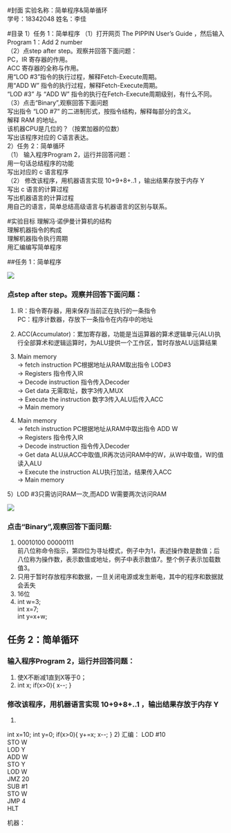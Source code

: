 #封面
实验名称：简单程序&简单循环<br>
学号：18342048
姓名：李佳

#目录
1）任务 1：简单程序
（1）打开网页 The PIPPIN User’s Guide ，然后输入 Program 1：Add 2 number<br>
（2）点step after step。观察并回答下面问题：<br>
PC，IR 寄存器的作用。<br>
ACC 寄存器的全称与作用。<br>
用“LOD #3”指令的执行过程，解释Fetch-Execute周期。<br>
用“ADD W” 指令的执行过程，解释Fetch-Execute周期。<br>
“LOD #3” 与 “ADD W” 指令的执行在Fetch-Execute周期级别，有什么不同。<br>
（3）点击“Binary”,观察回答下面问题<br>
写出指令 “LOD #7” 的二进制形式，按指令结构，解释每部分的含义。<br>
解释 RAM 的地址。<br>
该机器CPU是几位的？（按累加器的位数）<br>
写出该程序对应的 C语言表达。<br>
2）任务 2：简单循环<br>
（1） 输入程序Program 2，运行并回答问题：<br>
用一句话总结程序的功能<br>
写出对应的 c 语言程序<br>
（2） 修改该程序，用机器语言实现 10+9+8+..1 ，输出结果存放于内存 Y<br>
写出 c 语言的计算过程<br>
写出机器语言的计算过程<br>
用自己的语言，简单总结高级语言与机器语言的区别与联系。<br>

#实验目标
理解冯·诺伊曼计算机的结构<br>
理解机器指令的构成<br>
理解机器指令执行周期<br>
用汇编编写简单程序<br>

##任务 1：简单程序

![](https://github.com/lanruoshengchunxia/swi-homework/raw/gh-pages/images/硬件编程1.png)

### 点step after step。观察并回答下面问题：
1) IR：指令寄存器，用来保存当前正在执行的一条指令 <br>
PC：程序计数器，存放下一条指令在内存中的地址 <br>
2) ACC(Accumulator)：累加寄存器，功能是当运算器的算术逻辑单元(ALU)执行全部算术和逻辑运算时，为ALU提供一个工作区，暂时存放ALU运算结果<br>
3) Main memory <br>
→ fetch instruction  PC根据地址从RAM取出指令 LOD#3<br>
→ Registers 指令传入IR<br>
→ Decode instruction 指令传入Decoder  <br>
→ Get data  无需取址，数字3传入MUX<br>
→ Execute the instruction 数字3传入ALU后传入ACC<br> 
→ Main memory<br>

4) Main memory <br>
→ fetch instruction PC根据地址从RAM中取出指令 ADD W<br> 
→ Registers 指令传入IR<br>
→ Decode instruction 指令传入Decoder <br>
→ Get data ALU从ACC中取值,IR再次访问RAM中的W，从W中取值，W的值读入ALU<br>
→ Execute the instruction ALU执行加法，结果传入ACC<br> 
→ Main memory<br>

5）LOD #3只需访问RAM一次,而ADD W需要两次访问RAM

![](https://github.com/lanruoshengchunxia/swi-homework/raw/gh-pages/images/硬件编程2.png)
### 点击“Binary”,观察回答下面问题:
1) 00010100 00000111<br>
前八位称命令指示，第四位为寻址模式，例子中为1，表述操作数是数值；后八位称为操作数，表示数值或地址，例子中表示数值7。整个例子表示加载数值3。
2) 只用于暂时存放程序和数据，一旦关闭电源或发生断电，其中的程序和数据就会丢失
3) 16位
4) int w=3;<br>
int x=7;<br>
int y=x+w;<br>


## 任务 2：简单循环
### 输入程序Program 2，运行并回答问题：
1) 使X不断减1直到X等于0；
2) int x;
if(x>0){
    x--;
}
### 修改该程序，用机器语言实现 10+9+8+..1 ，输出结果存放于内存 Y
1)
int x=10;
int y=0;
if(x>0){
    y+=x;
    x--;
}
2) 汇编：
LOD #10<br>
STO W<br>
LOD Y<br>
ADD W<br>
STO Y<br>
LOD W<br>
JMZ 20<br>
SUB #1<br>
STO W<br>
JMP 4<br>
HLT<br>


机器：








